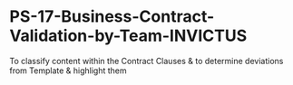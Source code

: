 # PS-17-Business-Contract-Validation-by-Team-INVICTUS
To classify content within the Contract Clauses &amp; to determine deviations from Template &amp; highlight them
